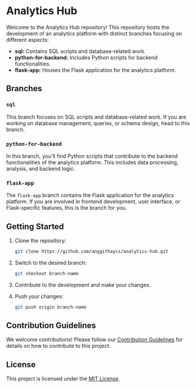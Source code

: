 # Analytics Hub

Welcome to the Analytics Hub repository! This repository hosts the development of an analytics platform with distinct branches focusing on different aspects:

- **sql:** Contains SQL scripts and database-related work.
- **python-for-backend:** Includes Python scripts for backend functionalities.
- **flask-app:** Houses the Flask application for the analytics platform.

## Branches

### `sql`

This branch focuses on SQL scripts and database-related work. If you are working on database management, queries, or schema design, head to this branch.

### `python-for-backend`

In this branch, you'll find Python scripts that contribute to the backend functionalities of the analytics platform. This includes data processing, analysis, and backend logic.

### `flask-app`

The `flask-app` branch contains the Flask application for the analytics platform. If you are involved in frontend development, user interface, or Flask-specific features, this is the branch for you.

## Getting Started

1. Clone the repository:

    ```bash
    git clone https://github.com/anggithaycs/analytics-hub.git
    ```

2. Switch to the desired branch:

    ```bash
    git checkout branch-name
    ```

3. Contribute to the development and make your changes.

4. Push your changes:

    ```bash
    git push origin branch-name
    ```

## Contribution Guidelines

We welcome contributions! Please follow our [Contribution Guidelines](CONTRIBUTING.md) for details on how to contribute to this project.

## License

This project is licensed under the [MIT License](LICENSE).
